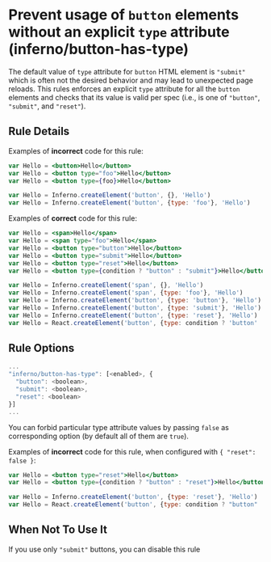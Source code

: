 # Prevent usage of `button` elements without an explicit `type` attribute (inferno/button-has-type)

The default value of `type` attribute for `button` HTML element is `"submit"` which is often not the desired behavior and may lead to unexpected page reloads.
This rules enforces an explicit `type` attribute for all the `button` elements and checks that its value is valid per spec (i.e., is one of `"button"`, `"submit"`, and `"reset"`).

## Rule Details

Examples of **incorrect** code for this rule:

```jsx
var Hello = <button>Hello</button>
var Hello = <button type="foo">Hello</button>
var Hello = <button type={foo}>Hello</button>

var Hello = Inferno.createElement('button', {}, 'Hello')
var Hello = Inferno.createElement('button', {type: 'foo'}, 'Hello')
```

Examples of **correct** code for this rule:

```jsx
var Hello = <span>Hello</span>
var Hello = <span type="foo">Hello</span>
var Hello = <button type="button">Hello</button>
var Hello = <button type="submit">Hello</button>
var Hello = <button type="reset">Hello</button>
var Hello = <button type={condition ? "button" : "submit"}>Hello</button>

var Hello = Inferno.createElement('span', {}, 'Hello')
var Hello = Inferno.createElement('span', {type: 'foo'}, 'Hello')
var Hello = Inferno.createElement('button', {type: 'button'}, 'Hello')
var Hello = Inferno.createElement('button', {type: 'submit'}, 'Hello')
var Hello = Inferno.createElement('button', {type: 'reset'}, 'Hello')
var Hello = React.createElement('button', {type: condition ? 'button' : 'submit'}, 'Hello')
```

## Rule Options

```js
...
"inferno/button-has-type": [<enabled>, {
  "button": <boolean>,
  "submit": <boolean>,
  "reset": <boolean>
}]
...
```

You can forbid particular type attribute values by passing `false` as corresponding option (by default all of them are `true`).

Examples of **incorrect** code for this rule, when configured with `{ "reset": false }`:

```jsx
var Hello = <button type="reset">Hello</button>
var Hello = <button type={condition ? "button" : "reset"}>Hello</button>

var Hello = Inferno.createElement('button', {type: 'reset'}, 'Hello')
var Hello = React.createElement('button', {type: condition ? "button" : "reset"}, 'Hello')
```

## When Not To Use It

If you use only `"submit"` buttons, you can disable this rule